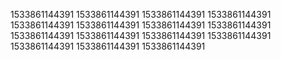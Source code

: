 1533861144391
1533861144391
1533861144391
1533861144391
1533861144391
1533861144391
1533861144391
1533861144391
1533861144391
1533861144391
1533861144391
1533861144391
1533861144391
1533861144391
1533861144391